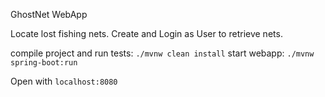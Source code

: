 GhostNet WebApp

Locate lost fishing nets.
Create and Login as User to retrieve nets.

compile project and run tests: `./mvnw clean install`
start webapp: `./mvnw spring-boot:run`

Open with `localhost:8080`
 
